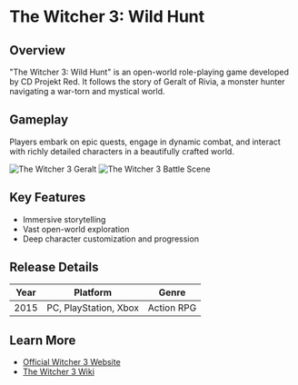# The Witcher 3: Wild Hunt

## Overview
"The Witcher 3: Wild Hunt" is an open-world role-playing game developed by CD Projekt Red. It follows the story of Geralt of Rivia, a monster hunter navigating a war-torn and mystical world.

## Gameplay
Players embark on epic quests, engage in dynamic combat, and interact with richly detailed characters in a beautifully crafted world.

![The Witcher 3 Geralt](https://images.gog-statics.com/e6b978f13174499c55f2b8dcc4ab9d08eae7886ab4c72c4b8d0193a97d6babbd_product_card_v2_mobile_slider_639.jpg)
![The Witcher 3 Battle Scene](https://www.gry-online.pl/i/h/17/455314799.jpg)

## Key Features
- Immersive storytelling
- Vast open-world exploration
- Deep character customization and progression

## Release Details
| Year | Platform               | Genre            |
|------|------------------------|------------------|
| 2015 | PC, PlayStation, Xbox  | Action RPG       |

## Learn More
- [Official Witcher 3 Website](https://thewitcher.com/en/witcher3)
- [The Witcher 3 Wiki](https://witcher.fandom.com/wiki/The_Witcher_3:_Wild_Hunt)
